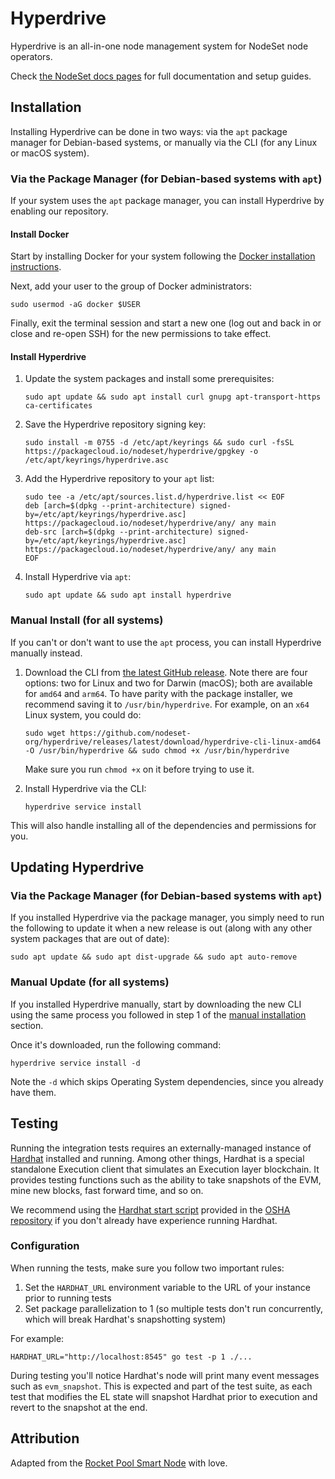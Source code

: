 # Hyperdrive

Hyperdrive is an all-in-one node management system for NodeSet node operators.

Check [the NodeSet docs pages](https://nodeset-org.gitbook.io/nodeset/node-operators/hyperdrive) for full documentation and setup guides.


## Installation

Installing Hyperdrive can be done in two ways: via the `apt` package manager for Debian-based systems, or manually via the CLI (for any Linux or macOS system).


### Via the Package Manager (for Debian-based systems with `apt`)

If your system uses the `apt` package manager, you can install Hyperdrive by enabling our repository.


#### Install Docker

Start by installing Docker for your system following the [Docker installation instructions](https://docs.docker.com/engine/install/).

Next, add your user to the group of Docker administrators:
```
sudo usermod -aG docker $USER
```

Finally, exit the terminal session and start a new one (log out and back in or close and re-open SSH) for the new permissions to take effect.


#### Install Hyperdrive

1. Update the system packages and install some prerequisites:
    ```
    sudo apt update && sudo apt install curl gnupg apt-transport-https ca-certificates
    ```

2. Save the Hyperdrive repository signing key:
    ```
    sudo install -m 0755 -d /etc/apt/keyrings && sudo curl -fsSL https://packagecloud.io/nodeset/hyperdrive/gpgkey -o /etc/apt/keyrings/hyperdrive.asc
    ```

3. Add the Hyperdrive repository to your `apt` list:
    ```
    sudo tee -a /etc/apt/sources.list.d/hyperdrive.list << EOF
    deb [arch=$(dpkg --print-architecture) signed-by=/etc/apt/keyrings/hyperdrive.asc] https://packagecloud.io/nodeset/hyperdrive/any/ any main
    deb-src [arch=$(dpkg --print-architecture) signed-by=/etc/apt/keyrings/hyperdrive.asc] https://packagecloud.io/nodeset/hyperdrive/any/ any main
    EOF
    ```

4. Install Hyperdrive via `apt`:
    ```
    sudo apt update && sudo apt install hyperdrive
    ```


### Manual Install (for all systems)

If you can't or don't want to use the `apt` process, you can install Hyperdrive manually instead.

1. Download the CLI from [the latest GitHub release](https://github.com/nodeset-org/hyperdrive/releases/latest). Note there are four options: two for Linux and two for Darwin (macOS); both are available for `amd64` and `arm64`. To have parity with the package installer, we recommend saving it to `/usr/bin/hyperdrive`. For example, on an `x64` Linux system, you could do:
   ```
   sudo wget https://github.com/nodeset-org/hyperdrive/releases/latest/download/hyperdrive-cli-linux-amd64 -O /usr/bin/hyperdrive && sudo chmod +x /usr/bin/hyperdrive
   ```
    Make sure you run `chmod +x` on it before trying to use it.

2. Install Hyperdrive via the CLI:
   ```
   hyperdrive service install
   ```

This will also handle installing all of the dependencies and permissions for you.


## Updating Hyperdrive

### Via the Package Manager (for Debian-based systems with `apt`)

If you installed Hyperdrive via the package manager, you simply need to run the following to update it when a new release is out (along with any other system packages that are out of date):
```
sudo apt update && sudo apt dist-upgrade && sudo apt auto-remove
```


### Manual Update (for all systems)

If you installed Hyperdrive manually, start by downloading the new CLI using the same process you followed in step 1 of the [manual installation](#manual-install-for-all-systems) section.

Once it's downloaded, run the following command:

```
hyperdrive service install -d
```

Note the `-d` which skips Operating System dependencies, since you already have them.


## Testing

Running the integration tests requires an externally-managed instance of [Hardhat](https://hardhat.org/hardhat-runner/docs/getting-started#overview) installed and running. Among other things, Hardhat is a special standalone Execution client that simulates an Execution layer blockchain. It provides testing functions such as the ability to take snapshots of the EVM, mine new blocks, fast forward time, and so on.

We recommend using the [Hardhat start script](https://github.com/nodeset-org/osha/blob/main/hardhat/start.sh) provided in the [OSHA repository](https://github.com/nodeset-org/osha) if you don't already have experience running Hardhat.


### Configuration

When running the tests, make sure you follow two important rules:
1. Set the `HARDHAT_URL` environment variable to the URL of your instance prior to running tests
2. Set package parallelization to 1 (so multiple tests don't run concurrently, which will break Hardhat's snapshotting system)

For example:

`HARDHAT_URL="http://localhost:8545" go test -p 1 ./...`

During testing you'll notice Hardhat's node will print many event messages such as `evm_snapshot`. This is expected and part of the test suite, as each test that modifies the EL state will snapshot Hardhat prior to execution and revert to the snapshot at the end.


## Attribution

Adapted from the [Rocket Pool Smart Node](https://github.com/rocket-pool/smartnode) with love.